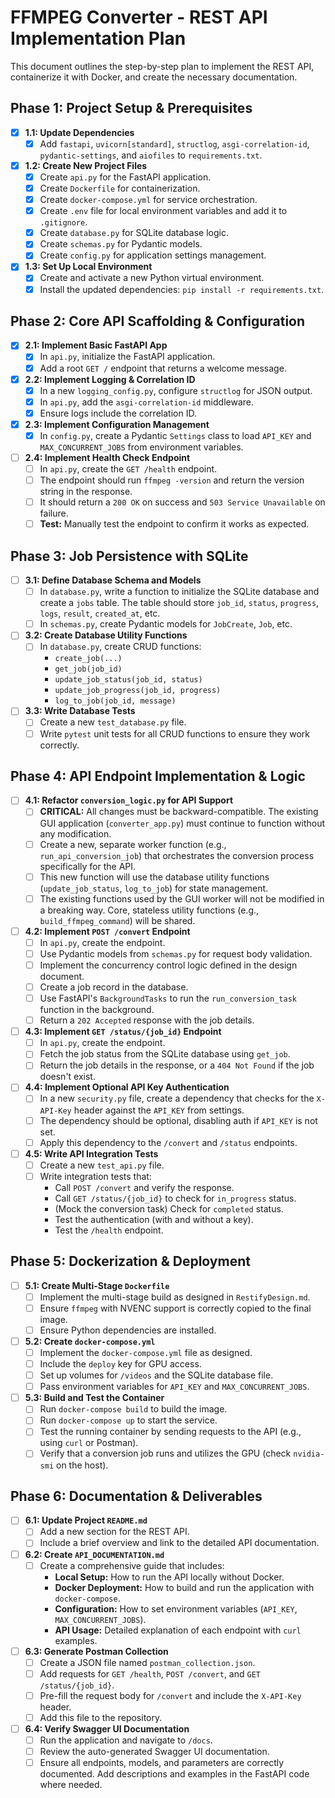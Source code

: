 # FFMPEG Converter - REST API Implementation Plan

This document outlines the step-by-step plan to implement the REST API, containerize it with Docker, and create the necessary documentation.

## Phase 1: Project Setup & Prerequisites

- [x] **1.1: Update Dependencies**
  - [x] Add `fastapi`, `uvicorn[standard]`, `structlog`, `asgi-correlation-id`, `pydantic-settings`, and `aiofiles` to `requirements.txt`.

- [x] **1.2: Create New Project Files**
  - [x] Create `api.py` for the FastAPI application.
  - [x] Create `Dockerfile` for containerization.
  - [x] Create `docker-compose.yml` for service orchestration.
  - [x] Create `.env` file for local environment variables and add it to `.gitignore`.
  - [x] Create `database.py` for SQLite database logic.
  - [x] Create `schemas.py` for Pydantic models.
  - [x] Create `config.py` for application settings management.

- [x] **1.3: Set Up Local Environment**
  - [x] Create and activate a new Python virtual environment.
  - [x] Install the updated dependencies: `pip install -r requirements.txt`.

## Phase 2: Core API Scaffolding & Configuration

- [x] **2.1: Implement Basic FastAPI App**
  - [x] In `api.py`, initialize the FastAPI application.
  - [x] Add a root `GET /` endpoint that returns a welcome message.

- [x] **2.2: Implement Logging & Correlation ID**
  - [x] In a new `logging_config.py`, configure `structlog` for JSON output.
  - [x] In `api.py`, add the `asgi-correlation-id` middleware.
  - [x] Ensure logs include the correlation ID.

- [x] **2.3: Implement Configuration Management**
  - [x] In `config.py`, create a Pydantic `Settings` class to load `API_KEY` and `MAX_CONCURRENT_JOBS` from environment variables.

- [ ] **2.4: Implement Health Check Endpoint**
  - [ ] In `api.py`, create the `GET /health` endpoint.
  - [ ] The endpoint should run `ffmpeg -version` and return the version string in the response.
  - [ ] It should return a `200 OK` on success and `503 Service Unavailable` on failure.
  - [ ] **Test:** Manually test the endpoint to confirm it works as expected.

## Phase 3: Job Persistence with SQLite

- [ ] **3.1: Define Database Schema and Models**
  - [ ] In `database.py`, write a function to initialize the SQLite database and create a `jobs` table. The table should store `job_id`, `status`, `progress`, `logs`, `result`, `created_at`, etc.
  - [ ] In `schemas.py`, create Pydantic models for `JobCreate`, `Job`, etc.

- [ ] **3.2: Create Database Utility Functions**
  - [ ] In `database.py`, create CRUD functions:
    - `create_job(...)`
    - `get_job(job_id)`
    - `update_job_status(job_id, status)`
    - `update_job_progress(job_id, progress)`
    - `log_to_job(job_id, message)`

- [ ] **3.3: Write Database Tests**
  - [ ] Create a new `test_database.py` file.
  - [ ] Write `pytest` unit tests for all CRUD functions to ensure they work correctly.

## Phase 4: API Endpoint Implementation & Logic

- [ ] **4.1: Refactor `conversion_logic.py` for API Support**
  - [ ] **CRITICAL:** All changes must be backward-compatible. The existing GUI application (`converter_app.py`) must continue to function without any modification.
  - [ ] Create a new, separate worker function (e.g., `run_api_conversion_job`) that orchestrates the conversion process specifically for the API.
  - [ ] This new function will use the database utility functions (`update_job_status`, `log_to_job`) for state management.
  - [ ] The existing functions used by the GUI worker will not be modified in a breaking way. Core, stateless utility functions (e.g., `build_ffmpeg_command`) will be shared.

- [ ] **4.2: Implement `POST /convert` Endpoint**
  - [ ] In `api.py`, create the endpoint.
  - [ ] Use Pydantic models from `schemas.py` for request body validation.
  - [ ] Implement the concurrency control logic defined in the design document.
  - [ ] Create a job record in the database.
  - [ ] Use FastAPI's `BackgroundTasks` to run the `run_conversion_task` function in the background.
  - [ ] Return a `202 Accepted` response with the job details.

- [ ] **4.3: Implement `GET /status/{job_id}` Endpoint**
  - [ ] In `api.py`, create the endpoint.
  - [ ] Fetch the job status from the SQLite database using `get_job`.
  - [ ] Return the job details in the response, or a `404 Not Found` if the job doesn't exist.

- [ ] **4.4: Implement Optional API Key Authentication**
  - [ ] In a new `security.py` file, create a dependency that checks for the `X-API-Key` header against the `API_KEY` from settings.
  - [ ] The dependency should be optional, disabling auth if `API_KEY` is not set.
  - [ ] Apply this dependency to the `/convert` and `/status` endpoints.

- [ ] **4.5: Write API Integration Tests**
  - [ ] Create a new `test_api.py` file.
  - [ ] Write integration tests that:
    - Call `POST /convert` and verify the response.
    - Call `GET /status/{job_id}` to check for `in_progress` status.
    - (Mock the conversion task) Check for `completed` status.
    - Test the authentication (with and without a key).
    - Test the `/health` endpoint.

## Phase 5: Dockerization & Deployment

- [ ] **5.1: Create Multi-Stage `Dockerfile`**
  - [ ] Implement the multi-stage build as designed in `RestifyDesign.md`.
  - [ ] Ensure `ffmpeg` with NVENC support is correctly copied to the final image.
  - [ ] Ensure Python dependencies are installed.

- [ ] **5.2: Create `docker-compose.yml`**
  - [ ] Implement the `docker-compose.yml` file as designed.
  - [ ] Include the `deploy` key for GPU access.
  - [ ] Set up volumes for `/videos` and the SQLite database file.
  - [ ] Pass environment variables for `API_KEY` and `MAX_CONCURRENT_JOBS`.

- [ ] **5.3: Build and Test the Container**
  - [ ] Run `docker-compose build` to build the image.
  - [ ] Run `docker-compose up` to start the service.
  - [ ] Test the running container by sending requests to the API (e.g., using `curl` or Postman).
  - [ ] Verify that a conversion job runs and utilizes the GPU (check `nvidia-smi` on the host).

## Phase 6: Documentation & Deliverables

- [ ] **6.1: Update Project `README.md`**
  - [ ] Add a new section for the REST API.
  - [ ] Include a brief overview and link to the detailed API documentation.

- [ ] **6.2: Create `API_DOCUMENTATION.md`**
  - [ ] Create a comprehensive guide that includes:
    - **Local Setup:** How to run the API locally without Docker.
    - **Docker Deployment:** How to build and run the application with `docker-compose`.
    - **Configuration:** How to set environment variables (`API_KEY`, `MAX_CONCURRENT_JOBS`).
    - **API Usage:** Detailed explanation of each endpoint with `curl` examples.

- [ ] **6.3: Generate Postman Collection**
  - [ ] Create a JSON file named `postman_collection.json`.
  - [ ] Add requests for `GET /health`, `POST /convert`, and `GET /status/{job_id}`.
  - [ ] Pre-fill the request body for `/convert` and include the `X-API-Key` header.
  - [ ] Add this file to the repository.

- [ ] **6.4: Verify Swagger UI Documentation**
  - [ ] Run the application and navigate to `/docs`.
  - [ ] Review the auto-generated Swagger UI documentation.
  - [ ] Ensure all endpoints, models, and parameters are correctly documented. Add descriptions and examples in the FastAPI code where needed.
